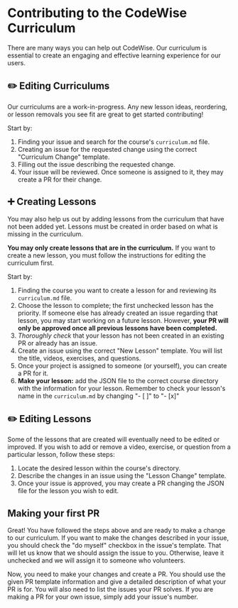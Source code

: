 # Contributing to the CodeWise Curriculum

There are many ways you can help out CodeWise. Our curriculum is essential to create an engaging and effective learning experience for our users.

## ✏️ Editing Curriculums

Our curriculums are a work-in-progress. Any new lesson ideas, reordering, or lesson removals you see fit are great to get started contributing!

Start by:
1. Finding your issue and search for the course's `curriculum.md` file.
2. Creating an issue for the requested change using the correct "Curriculum Change" template.
3. Filling out the issue describing the requested change.
4. Your issue will be reviewed. Once someone is assigned to it, they may create a PR for their change.

## ➕ Creating Lessons

You may also help us out by adding lessons from the curriculum that have not been added yet. Lessons must be created in order based on what is missing in the curriculum.

**You may only create lessons that are in the curriculum.** If you want to create a new lesson, you must follow the instructions for editing the curriculum first.

Start by:
1. Finding the course you want to create a lesson for and reviewing its `curriculum.md` file.
2. Choose the lesson to complete; the first unchecked lesson has the priority. If someone else has already created an issue regarding that lesson, you may start working on a future lesson. However, **your PR will only be approved once all previous lessons have been completed.**
3. _Thoroughly check_ that your lesson has not been created in an existing PR or already has an issue.
4. Create an issue using the correct "New Lesson" template. You will list the title, videos, exercises, and questions.
5. Once your project is assigned to someone (or yourself), you can create a PR for it.
6. **Make your lesson:** add the JSON file to the correct course directory with the information for your lesson. Remember to check your lesson's name in the `curriculum.md` by changing "- [ ]" to "- [x]"

## ✏️ Editing Lessons

Some of the lessons that are created will eventually need to be edited or improved. If you wish to add or remove a video, exercise, or question from a particular lesson, follow these steps:

1. Locate the desired lesson within the course's directory.
2. Describe the changes in an issue using the "Lesson Change" template.
3. Once your issue is approved, you may create a PR changing the JSON file for the lesson you wish to edit.

## Making your first PR

Great! You have followed the steps above and are ready to make a change to our curriculum. If you want to make the changes described in your issue, you should check the "do myself" checkbox in the issue's template. That will let us know that we should assign the issue to you. Otherwise, leave it unchecked and we will assign it to someone who volunteers.

Now, you need to make your changes and create a PR. You should use the given PR template information and give a detailed description of what your PR is for. You will also need to list the issues your PR solves. If you are making a PR for your own issue, simply add your issue's number.
